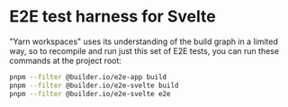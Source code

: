 # E2E test harness for Svelte

"Yarn workspaces" uses its understanding of the build graph in a limited way, so
to recompile and run just this set of E2E tests, you can run these commands at
the project root:

```bash
pnpm --filter @builder.io/e2e-app build
pnpm --filter @builder.io/e2e-svelte build
pnpm --filter @builder.io/e2e-svelte e2e
```
